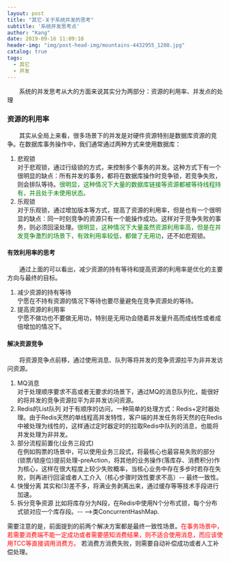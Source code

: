 ```yaml
---
layout: post
title: "其它-关于系统并发的思考"
subtitle: '系统并发思考点'
author: "Kang"
date: 2019-09-16 11:09:18
header-img: "img/post-head-img/mountains-4432955_1280.jpg"
catalog: true
tags:
  - 其它
  - 并发
---
```

&emsp;&emsp;系统的并发思考从大的方面来说其实分为两部分：资源的利用率、并发点的处理

### 资源的利用率
&emsp;&emsp;其实从全局上来看，很多场景下的并发是对硬件资源特别是数据库资源的竞争。在数据库事务操作中，我们通常通过两种方式来使用数据库：
1. 悲观锁  
  对于悲观锁，通过行级锁的方式，来控制多个事务的并发。这种方式下有一个很明显的缺点：所有并发的事务，都将在数据库操作时竞争锁，若竞争失败，则会排队等待。<font color="green">很明显，这种情况下大量的数据库链接等资源都被等待线程持有，并且处于未使用状态。</font>     
2. 乐观锁   
  对于乐观锁，通过增加版本等方式，提高了资源的利用率，但是也有一个很明显的缺点：同一时刻竞争的资源只有一个能操作成功。这样对于竞争失败的事务，则必须回滚处理。<font color="green">很明显，这种情况下大量虽然资源利用率高，但是在并发竞争激烈的场景下，有效利用率较低，都做了无用功</font>，还不如悲观锁。     

#### 有效利用率的思考
&emsp;&emsp;通过上面的可以看出，减少资源的持有等待和提高资源的利用率是优化的主要方向与最终的目标。
1. 减少资源的持有等待  
    宁愿在不持有资源的情况下等待也要尽量避免在竞争资源处的等待。
2. 提高资源的利用率   
    宁愿不做功也不要做无用功，特别是无用功会随着并发量升高而成线性或者成倍增加的情况下。

#### 解决资源竞争
&emsp;&emsp;将资源竞争点前移，通过使用消息、队列等将并发的竞争资源拉平为非并发访问资源。
1. MQ消息  
    对于处理顺序要求不高或者无要求的场景下，通过MQ的消息队列化，能很好的将并发的竞争资源拉平为非并发访问资源。
2. Redis的List队列
    对于有顺序的访问，一种简单的处理方式：Redis+定时器处理。由于Redis天然的单线程高并发特性，客户端的并发任务将天然的在Redis中被处理为线性的，这样通过定时器定时的拉取Redis中队列的消息，也能将并发处理为非并发。   
3. 部分流程前置化(业务三段式)    
  在例如购票的场景中，可以使用业务三段式，将最核心也最容易失败的部分(锁票/锁座位)提前处理-preAction，将其他的业务操作(落库存、消费积分)作为核心，这样在很大程度上较少失败概率，当核心业务中存在多步时若存在失败，则再进行回滚或者人工介入（核心步骤时效性要求不高）-- 最终一致性。 
4. 快慢分离
  其实和(3)差不多，将满业务剥离出来，通过缓存等等技术手段进行加速。
5. 拆分竞争资源
  比如将库存分为N段，在Redis中使用N个分布式锁，每个分布式锁对应一个库存段。-- -->类ConcurrentHashMap.  


需要注意的是，前面提到的前两个解决方案都是最终一致性场景。<font color="red">在事务场景中，若需要消费端不能一定成功或者需要感知消费结果，则不适合使用消息，而应该使用TCC等直接调用消费方。</font> 若消费方消费失败，则需要自动补偿成功或者人工补偿处理。    





  
